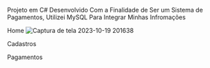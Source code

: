 Projeto em C# Desenvolvido Com a Finalidade de Ser um Sistema de Pagamentos, Utilizei MySQL Para Integrar Minhas Infromações

Home
![Captura de tela 2023-10-19 201638](https://github.com/NelsonModenezNeto/ProjetoC/assets/99834482/b67d119e-8115-4331-8b60-851f2a7c0527)


Cadastros


Pagamentos
